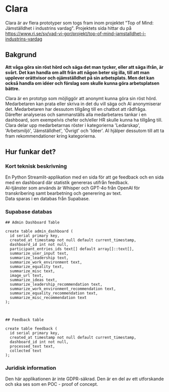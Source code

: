 # Clara

Clara är av flera prototyper som togs fram inom projektet "Top of Mind: Jämställdhet i industrins vardag".
Projektets sida hittar du på https://www.ri.se/sv/vad-vi-gor/projekt/top-of-mind-jamstalldhet-i-industrins-vardag

## Bakgrund
**Att våga göra sin röst hörd och säga det man tycker, eller att säga ifrån, är svårt. Det kan handla om allt från att någon beter 
sig illa, till att man upplever orättvisor och ojämställdhet på sin arbetsplats. Men det kan också handla om idéer och förslag som skulle 
kunna göra arbetsplatsen bättre.**  

Clara är en prototyp som möjliggör att anonymt kunna göra sin röst hörd. Medarbetaren kan prata eller skriva in det du vill säga och AI anonymiserar det.
Medarbetaren har dessutom tillgång till en chatbot att rådfråga.  
Därefter analyseras och sammanställs alla medarbetares tankar i en dashboard, som exempelvis chefer och/eller HR skulle kunna ha tillgång till. Clara delar upp 
medarbetarnas röster i kategorierna 'Ledarskap', 'Arbetsmiljö', 'Jämställdhet', 'Övrigt' och 'Idéer'. AI hjälper dessutom till att ta fram rekommendationer 
kring kategorierna.  

## Hur funkar det?



### Kort teknisk beskrivning
En Python Streamlit-applikation med en sida för att ge feedback och en sida med en dashboard där statistik genereras utifrån feedback.  
AI-tjänster som används är Whisper och GPT-4o från OpenAI för transkribering samt bearbetning och generering av text.  
Data sparas i en databas från Supabase.

### Supabase databas

```
## Admin Dashboard Table

create table admin_dashboard (
  id serial primary key,
  created_at timestamp not null default current_timestamp,
  dashboard_id int not null,
  participant_entries_ids text[] default array[]::text[],
  summarize_user_input text,
  summarize_leadership text,
  summarize_work_environment text,
  summarize_equality text,
  summarize_misc text,
  image_url text,
  summarize_ideas text,
  summarize_leadership_recommendation text,
  summarize_work_environment_recommendation text,
  summarize_equality_recommendation text,
  summarize_misc_recommendation text
);



## Feedback table

create table feedback (
  id serial primary key,
  created_at timestamp not null default current_timestamp,
  dashboard_id int not null,
  processed_text text,
  collected text
);
```

### Juridisk information
Den här applikationen är inte GDPR-säkrad. Den är en del av ett utforskande och ska ses som en POC - proof of concept.

